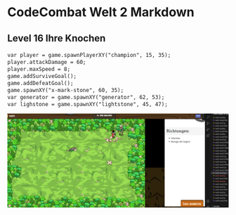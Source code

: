 # CodeCombat Welt 2 Markdown 
## Level 16 Ihre Knochen
```
var player = game.spawnPlayerXY("champion", 15, 35);
player.attackDamage = 60;
player.maxSpeed = 8;
game.addSurviveGoal();
game.addDefeatGoal();
game.spawnXY("x-mark-stone", 60, 35);
var generator = game.spawnXY("generator", 62, 53);
var lighstone = game.spawnXY("lightstone", 45, 47);
```
![Alt text](image-66.png)